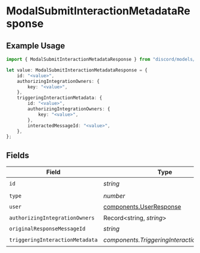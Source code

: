 # ModalSubmitInteractionMetadataResponse

## Example Usage

```typescript
import { ModalSubmitInteractionMetadataResponse } from "discord/models/components";

let value: ModalSubmitInteractionMetadataResponse = {
    id: "<value>",
    authorizingIntegrationOwners: {
        key: "<value>",
    },
    triggeringInteractionMetadata: {
        id: "<value>",
        authorizingIntegrationOwners: {
            key: "<value>",
        },
        interactedMessageId: "<value>",
    },
};
```

## Fields

| Field                                                              | Type                                                               | Required                                                           | Description                                                        |
| ------------------------------------------------------------------ | ------------------------------------------------------------------ | ------------------------------------------------------------------ | ------------------------------------------------------------------ |
| `id`                                                               | *string*                                                           | :heavy_check_mark:                                                 | N/A                                                                |
| `type`                                                             | *number*                                                           | :heavy_check_mark:                                                 | N/A                                                                |
| `user`                                                             | [components.UserResponse](../../models/components/userresponse.md) | :heavy_minus_sign:                                                 | N/A                                                                |
| `authorizingIntegrationOwners`                                     | Record<string, *string*>                                           | :heavy_check_mark:                                                 | N/A                                                                |
| `originalResponseMessageId`                                        | *string*                                                           | :heavy_minus_sign:                                                 | N/A                                                                |
| `triggeringInteractionMetadata`                                    | *components.TriggeringInteractionMetadata*                         | :heavy_check_mark:                                                 | N/A                                                                |